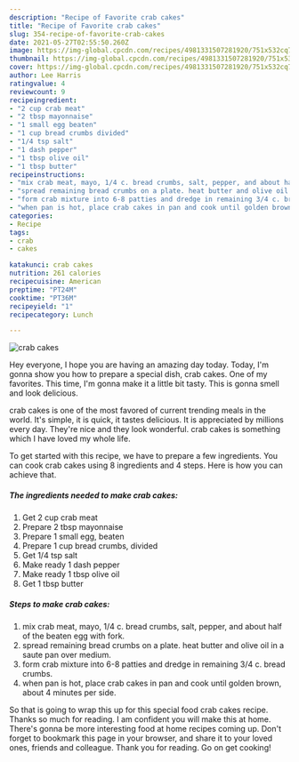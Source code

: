 ```yaml
---
description: "Recipe of Favorite crab cakes"
title: "Recipe of Favorite crab cakes"
slug: 354-recipe-of-favorite-crab-cakes
date: 2021-05-27T02:55:50.260Z
image: https://img-global.cpcdn.com/recipes/4981331507281920/751x532cq70/crab-cakes-recipe-main-photo.jpg
thumbnail: https://img-global.cpcdn.com/recipes/4981331507281920/751x532cq70/crab-cakes-recipe-main-photo.jpg
cover: https://img-global.cpcdn.com/recipes/4981331507281920/751x532cq70/crab-cakes-recipe-main-photo.jpg
author: Lee Harris
ratingvalue: 4
reviewcount: 9
recipeingredient:
- "2 cup crab meat"
- "2 tbsp mayonnaise"
- "1 small egg beaten"
- "1 cup bread crumbs divided"
- "1/4 tsp salt"
- "1 dash pepper"
- "1 tbsp olive oil"
- "1 tbsp butter"
recipeinstructions:
- "mix crab meat, mayo, 1/4 c. bread crumbs, salt, pepper, and about half of the beaten egg with fork."
- "spread remaining bread crumbs on a plate. heat butter and olive oil in a saute pan over medium."
- "form crab mixture into 6-8 patties and dredge in remaining 3/4 c. bread crumbs."
- "when pan is hot, place crab cakes in pan and cook until golden brown, about 4 minutes per side."
categories:
- Recipe
tags:
- crab
- cakes

katakunci: crab cakes 
nutrition: 261 calories
recipecuisine: American
preptime: "PT24M"
cooktime: "PT36M"
recipeyield: "1"
recipecategory: Lunch

---
```



![crab cakes](https://img-global.cpcdn.com/recipes/4981331507281920/751x532cq70/crab-cakes-recipe-main-photo.jpg)

Hey everyone, I hope you are having an amazing day today. Today, I'm gonna show you how to prepare a special dish, crab cakes. One of my favorites. This time, I'm gonna make it a little bit tasty. This is gonna smell and look delicious.



crab cakes is one of the most favored of current trending meals in the world. It's simple, it is quick, it tastes delicious. It is appreciated by millions every day. They're nice and they look wonderful. crab cakes is something which I have loved my whole life.


To get started with this recipe, we have to prepare a few ingredients. You can cook crab cakes using 8 ingredients and 4 steps. Here is how you can achieve that.

<!--inarticleads1-->

##### The ingredients needed to make crab cakes:

1. Get 2 cup crab meat
1. Prepare 2 tbsp mayonnaise
1. Prepare 1 small egg, beaten
1. Prepare 1 cup bread crumbs, divided
1. Get 1/4 tsp salt
1. Make ready 1 dash pepper
1. Make ready 1 tbsp olive oil
1. Get 1 tbsp butter




<!--inarticleads2-->

##### Steps to make crab cakes:

1. mix crab meat, mayo, 1/4 c. bread crumbs, salt, pepper, and about half of the beaten egg with fork.
1. spread remaining bread crumbs on a plate. heat butter and olive oil in a saute pan over medium.
1. form crab mixture into 6-8 patties and dredge in remaining 3/4 c. bread crumbs.
1. when pan is hot, place crab cakes in pan and cook until golden brown, about 4 minutes per side.




So that is going to wrap this up for this special food crab cakes recipe. Thanks so much for reading. I am confident you will make this at home. There's gonna be more interesting food at home recipes coming up. Don't forget to bookmark this page in your browser, and share it to your loved ones, friends and colleague. Thank you for reading. Go on get cooking!
